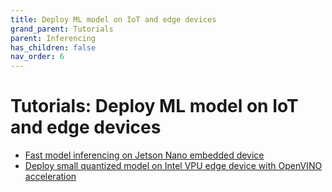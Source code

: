 ```yaml
---
title: Deploy ML model on IoT and edge devices
grand_parent: Tutorials
parent: Inferencing
has_children: false
nav_order: 6
---
```


# Tutorials: Deploy ML model on IoT and edge devices

* [Fast model inferencing on Jetson Nano embedded device](https://github.com/Azure-Samples/onnxruntime-iot-edge/blob/master/README-ONNXRUNTIME-arm64.md)
* [Deploy small quantized model on Intel VPU edge device with OpenVINO acceleration](https://github.com/Azure-Samples/onnxruntime-iot-edge/blob/master/README-ONNXRUNTIME-OpenVINO.md)
